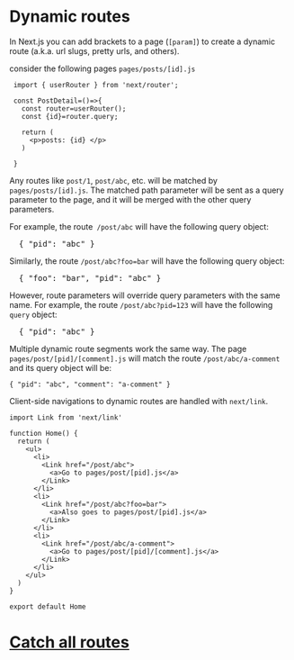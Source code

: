 # Dynamic routes

In Next.js you can add brackets to a page (`[param]`) to create a dynamic route (a.k.a. url slugs, pretty urls, and others).

consider the following pages `pages/posts/[id].js`

```
 import { userRouter } from 'next/router';

 const PostDetail=()=>{
   const router=userRouter();
   const {id}=router.query;

   return (
     <p>posts: {id} </p>
   )

 }
```

Any routes like `post/1`, `post/abc`, etc. will be matched by `pages/posts/[id].js`.
The matched path parameter will be sent as a query parameter to the page, and it will be merged with the other query parameters.

For example, the route` /post/abc` will have the following query object:

<pre>
  { "pid": "abc" } 
</pre>

Similarly, the route `/post/abc?foo=bar` will have the following query object:

<pre>
  { "foo": "bar", "pid": "abc" }
</pre>

However, route parameters will override query parameters with the same name. For example, the route `/post/abc?pid=123` will have the following `query` object:

<pre>
  { "pid": "abc" } 
</pre>

Multiple dynamic route segments work the same way. The page `pages/post/[pid]/[comment].js` will match the route `/post/abc/a-comment` and its query object will be:

```
{ "pid": "abc", "comment": "a-comment" }
```

Client-side navigations to dynamic routes are handled with `next/link`.

```
import Link from 'next/link'

function Home() {
  return (
    <ul>
      <li>
        <Link href="/post/abc">
          <a>Go to pages/post/[pid].js</a>
        </Link>
      </li>
      <li>
        <Link href="/post/abc?foo=bar">
          <a>Also goes to pages/post/[pid].js</a>
        </Link>
      </li>
      <li>
        <Link href="/post/abc/a-comment">
          <a>Go to pages/post/[pid]/[comment].js</a>
        </Link>
      </li>
    </ul>
  )
}

export default Home
```

# [Catch all routes](#catch-all-routes)
